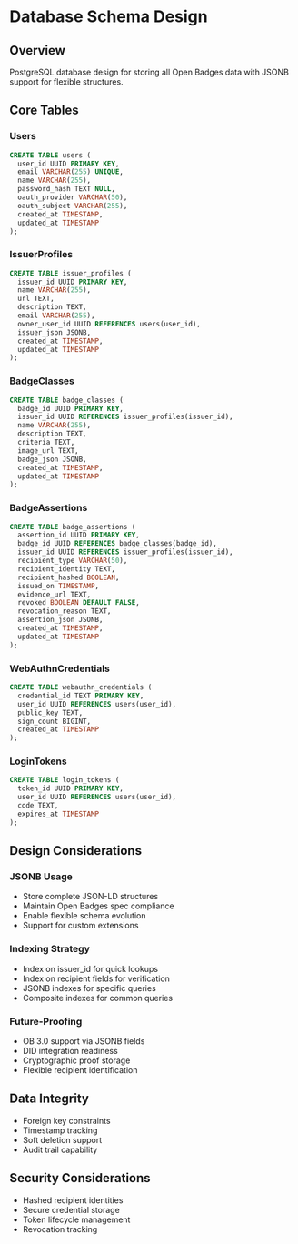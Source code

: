 # Database Schema Design

## Overview
PostgreSQL database design for storing all Open Badges data with JSONB support for flexible structures.

## Core Tables

### Users
```sql
CREATE TABLE users (
  user_id UUID PRIMARY KEY,
  email VARCHAR(255) UNIQUE,
  name VARCHAR(255),
  password_hash TEXT NULL,
  oauth_provider VARCHAR(50),
  oauth_subject VARCHAR(255),
  created_at TIMESTAMP,
  updated_at TIMESTAMP
);
```

### IssuerProfiles
```sql
CREATE TABLE issuer_profiles (
  issuer_id UUID PRIMARY KEY,
  name VARCHAR(255),
  url TEXT,
  description TEXT,
  email VARCHAR(255),
  owner_user_id UUID REFERENCES users(user_id),
  issuer_json JSONB,
  created_at TIMESTAMP,
  updated_at TIMESTAMP
);
```

### BadgeClasses
```sql
CREATE TABLE badge_classes (
  badge_id UUID PRIMARY KEY,
  issuer_id UUID REFERENCES issuer_profiles(issuer_id),
  name VARCHAR(255),
  description TEXT,
  criteria TEXT,
  image_url TEXT,
  badge_json JSONB,
  created_at TIMESTAMP,
  updated_at TIMESTAMP
);
```

### BadgeAssertions
```sql
CREATE TABLE badge_assertions (
  assertion_id UUID PRIMARY KEY,
  badge_id UUID REFERENCES badge_classes(badge_id),
  issuer_id UUID REFERENCES issuer_profiles(issuer_id),
  recipient_type VARCHAR(50),
  recipient_identity TEXT,
  recipient_hashed BOOLEAN,
  issued_on TIMESTAMP,
  evidence_url TEXT,
  revoked BOOLEAN DEFAULT FALSE,
  revocation_reason TEXT,
  assertion_json JSONB,
  created_at TIMESTAMP,
  updated_at TIMESTAMP
);
```

### WebAuthnCredentials
```sql
CREATE TABLE webauthn_credentials (
  credential_id TEXT PRIMARY KEY,
  user_id UUID REFERENCES users(user_id),
  public_key TEXT,
  sign_count BIGINT,
  created_at TIMESTAMP
);
```

### LoginTokens
```sql
CREATE TABLE login_tokens (
  token_id UUID PRIMARY KEY,
  user_id UUID REFERENCES users(user_id),
  code TEXT,
  expires_at TIMESTAMP
);
```

## Design Considerations

### JSONB Usage
- Store complete JSON-LD structures
- Maintain Open Badges spec compliance
- Enable flexible schema evolution
- Support for custom extensions

### Indexing Strategy
- Index on issuer_id for quick lookups
- Index on recipient fields for verification
- JSONB indexes for specific queries
- Composite indexes for common queries

### Future-Proofing
- OB 3.0 support via JSONB fields
- DID integration readiness
- Cryptographic proof storage
- Flexible recipient identification

## Data Integrity
- Foreign key constraints
- Timestamp tracking
- Soft deletion support
- Audit trail capability

## Security Considerations
- Hashed recipient identities
- Secure credential storage
- Token lifecycle management
- Revocation tracking 
